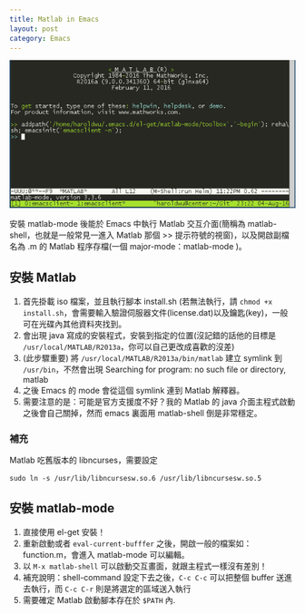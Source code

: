 ```yaml
---
title: Matlab in Emacs
layout: post
category: Emacs
---
```


![Matlab in Emacs](/assets/img/matlabemacs.png)

安裝 matlab-mode 後能於 Emacs 中執行 Matlab 交互介面(簡稱為 matlab-shell，也就是一般常見一進入 Matlab 那個 >> 提示符號的視窗)，以及開啟副檔名為 .m 的 Matlab 程序存檔(一個 major-mode：matlab-mode )。

## 安裝 Matlab

1. 首先掛載 iso 檔案，並且執行腳本 install.sh (若無法執行，請 `chmod +x install.sh`，會需要輸入驗證伺服器文件(license.dat)以及鑰匙(key)，一般可在光碟內其他資料夾找到。
2. 會出現 java 寫成的安裝程式，安裝到指定的位置(沒記錯的話他的目標是 `/usr/local/MATLAB/R2013a`，你可以自己更改成喜歡的沒差)
3. (此步驟重要) 將 `/usr/local/MATLAB/R2013a/bin/matlab` 建立 symlink 到 `/usr/bin`，不然會出現 Searching for program: no such file or directory, matlab
4. 之後 Emacs 的 mode 會從這個 symlink 連到 Matlab 解釋器。
5. 需要注意的是：可能是官方支援度不好？我的 Matlab 的 java 介面主程式啟動之後會自己關掉，然而 emacs 裏面用 matlab-shell 倒是非常穩定。

### 補充

Matlab 吃舊版本的 libncurses，需要設定

```shell
sudo ln -s /usr/lib/libncursesw.so.6 /usr/lib/libncursesw.so.5
```

## 安裝 matlab-mode

1. 直接使用 el-get 安裝！
2. 重新啟動或者 `eval-current-bufffer` 之後，開啟一般的檔案如：function.m，會進入 matlab-mode 可以編輯。
3. 以 `M-x matlab-shell` 可以啟動交互畫面，就跟主程式一樣沒有差別！
4. 補充說明：shell-command 設定下去之後，`C-c C-c` 可以把整個 buffer 送進去執行，而 `C-c C-r` 則是將選定的區域送入執行
5. 需要確定 Matlab 啟動腳本存在於 `$PATH` 內.
